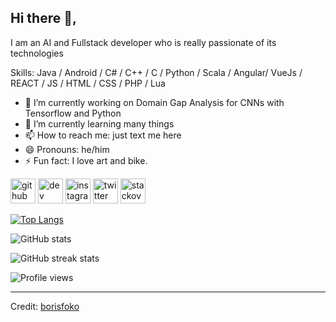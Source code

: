 ## Hi there 👋,
I am an AI and Fullstack developer who is really passionate of its technologies

Skills: Java / Android / C# / C++ / C / Python / Scala / Angular/ VueJs / REACT / JS / HTML / CSS / PHP / Lua

- 🔭 I’m currently working on Domain Gap Analysis for CNNs with Tensorflow and Python 
- 🌱 I’m currently learning many things 
- 📫 How to reach me: just text me here
- 😄 Pronouns: he/him 
- ⚡ Fun fact: I love art and bike. 


[<img src='https://cdn.jsdelivr.net/npm/simple-icons@3.0.1/icons/github.svg' alt='github' height='40'>](https://github.com/borisfoko)  [<img src='https://cdn.jsdelivr.net/npm/simple-icons@3.0.1/icons/dev-dot-to.svg' alt='dev' height='40'>](https://dev.to/borisfoko)  [<img src='https://cdn.jsdelivr.net/npm/simple-icons@3.0.1/icons/instagram.svg' alt='instagram' height='40'>](https://www.instagram.com/borisfoko/)  [<img src='https://cdn.jsdelivr.net/npm/simple-icons@3.0.1/icons/twitter.svg' alt='twitter' height='40'>](https://twitter.com/borisfoko)  [<img src='https://cdn.jsdelivr.net/npm/simple-icons@3.0.1/icons/stackoverflow.svg' alt='stackoverflow' height='40'>](https://stackoverflow.com/users/17212385/user17212385)  

[![Top Langs](https://github-readme-stats.vercel.app/api/top-langs/?username=borisfoko)](https://github.com/anuraghazra/github-readme-stats)

![GitHub stats](https://github-readme-stats.vercel.app/api?username=borisfoko&show_icons=true&count_private=true&theme=tokyonight)


![GitHub streak stats](https://github-readme-streak-stats.herokuapp.com/?user=borisfoko)  

![Profile views](https://gpvc.arturio.dev/borisfoko)  

------
Credit: [borisfoko](https://www.github.com/borisfoko)
